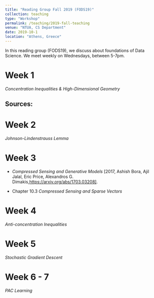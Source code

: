 ```yaml
---
title: "Reading Group Fall 2019 (FODS19)"
collection: teaching
type: "Workshop"
permalink: /teaching/2019-fall-teaching
venue: "NTUA, CS Department"
date: 2019-10-1
location: "Athens, Greece"
---
```


In this reading group (FODS19), we discuss about foundations of Data Science. We meet weekly on Wednesdays, between 5-7pm.

Week 1
======
_Concentration Inequalities & High-Dimensional Geometry_

Sources: 
----

Week 2
======
_Johnson-Lindenstrauss Lemma_

Week 3
======
- _Compressed Sensing and Generative Models_ [2017, Ashish Bora, Ajil Jalal, Eric Price, Alexandros G. Dimakis,https://arxiv.org/abs/1703.03208]. 

- Chapter 10.3 _Compressed Sensing and Sparse Vectors_  

Week 4
======
_Anti-concentration Inequalities_


Week 5
======
_Stochastic Gradient Descent_

Week 6 - 7
======
_PAC Learning_

